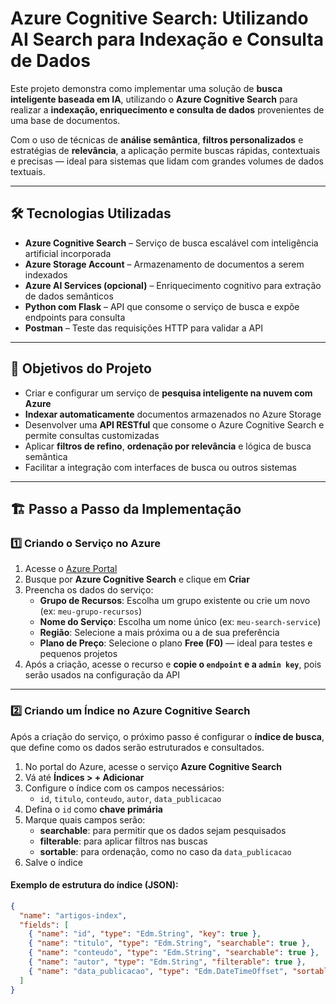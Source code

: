 # Azure Cognitive Search: Utilizando AI Search para Indexação e Consulta de Dados

Este projeto demonstra como implementar uma solução de **busca inteligente baseada em IA**, utilizando o **Azure Cognitive Search** para realizar a **indexação, enriquecimento e consulta de dados** provenientes de uma base de documentos.

Com o uso de técnicas de **análise semântica**, **filtros personalizados** e estratégias de **relevância**, a aplicação permite buscas rápidas, contextuais e precisas — ideal para sistemas que lidam com grandes volumes de dados textuais.

---

## 🛠️ Tecnologias Utilizadas

- **Azure Cognitive Search** – Serviço de busca escalável com inteligência artificial incorporada
- **Azure Storage Account** – Armazenamento de documentos a serem indexados
- **Azure AI Services (opcional)** – Enriquecimento cognitivo para extração de dados semânticos
- **Python com Flask** – API que consome o serviço de busca e expõe endpoints para consulta
- **Postman** – Teste das requisições HTTP para validar a API

---

## 🎯 Objetivos do Projeto

- Criar e configurar um serviço de **pesquisa inteligente na nuvem com Azure**
- **Indexar automaticamente** documentos armazenados no Azure Storage
- Desenvolver uma **API RESTful** que consome o Azure Cognitive Search e permite consultas customizadas
- Aplicar **filtros de refino**, **ordenação por relevância** e lógica de busca semântica
- Facilitar a integração com interfaces de busca ou outros sistemas

---

## 🏗️ Passo a Passo da Implementação

### 1️⃣ Criando o Serviço no Azure

1. Acesse o [Azure Portal](https://portal.azure.com/)
2. Busque por **Azure Cognitive Search** e clique em **Criar**
3. Preencha os dados do serviço:
   - **Grupo de Recursos**: Escolha um grupo existente ou crie um novo (ex: `meu-grupo-recursos`)
   - **Nome do Serviço**: Escolha um nome único (ex: `meu-search-service`)
   - **Região**: Selecione a mais próxima ou a de sua preferência
   - **Plano de Preço**: Selecione o plano **Free (F0)** — ideal para testes e pequenos projetos
4. Após a criação, acesse o recurso e **copie o `endpoint` e a `admin key`**, pois serão usados na configuração da API

---

### 2️⃣ Criando um Índice no Azure Cognitive Search

Após a criação do serviço, o próximo passo é configurar o **índice de busca**, que define como os dados serão estruturados e consultados.

1. No portal do Azure, acesse o serviço **Azure Cognitive Search**
2. Vá até **Índices > + Adicionar**
3. Configure o índice com os campos necessários:
   - `id`, `titulo`, `conteudo`, `autor`, `data_publicacao`
4. Defina o `id` como **chave primária**
5. Marque quais campos serão:
   - **searchable**: para permitir que os dados sejam pesquisados
   - **filterable**: para aplicar filtros nas buscas
   - **sortable**: para ordenação, como no caso da `data_publicacao`
6. Salve o índice

#### Exemplo de estrutura do índice (JSON):

```json
{
  "name": "artigos-index",
  "fields": [
    { "name": "id", "type": "Edm.String", "key": true },
    { "name": "titulo", "type": "Edm.String", "searchable": true },
    { "name": "conteudo", "type": "Edm.String", "searchable": true },
    { "name": "autor", "type": "Edm.String", "filterable": true },
    { "name": "data_publicacao", "type": "Edm.DateTimeOffset", "sortable": true }
  ]
}
